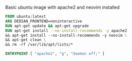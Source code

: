 Basic ubuntu image with apache2 and neovim installed

```Dockerfile
FROM ubuntu:latest
ARG DEDIAN_FRONTEND=noninteractive
RUN apt-get update && apt-get upgrade
RUN apt-get install --no-install-recommends -y apache2
&& apt-get install --no-install-recommends -y neovim \
&& apt-get clean \
&& rm -rf /var/lib/apt/lists/*

ENTRYPOINT [ "apache2", "g", "daemon off;" ]